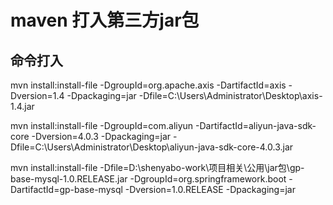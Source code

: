 # maven 打入第三方jar包 


## 命令打入


mvn install:install-file -DgroupId=org.apache.axis -DartifactId=axis -Dversion=1.4 -Dpackaging=jar -Dfile=C:\Users\Administrator\Desktop\axis-1.4.jar


mvn install:install-file -DgroupId=com.aliyun -DartifactId=aliyun-java-sdk-core -Dversion=4.0.3 -Dpackaging=jar -Dfile=C:\Users\Administrator\Desktop\aliyun-java-sdk-core-4.0.3.jar



mvn install:install-file -Dfile=D:\shenyabo-work\项目相关\公用\jar包\gp-base-mysql-1.0.RELEASE.jar -DgroupId=org.springframework.boot -DartifactId=gp-base-mysql -Dversion=1.0.RELEASE -Dpackaging=jar
